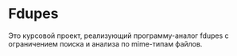 # Fdupes
Это курсовой проект, реализующий программу-аналог fdupes с ограничением поиска и анализа по mime-типам файлов.

